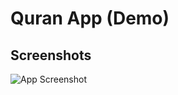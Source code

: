 # Quran App (Demo)

## Screenshots

![App Screenshot](https://github.com/OnkarSagare27/music-app/blob/master/example/quran_app.png)